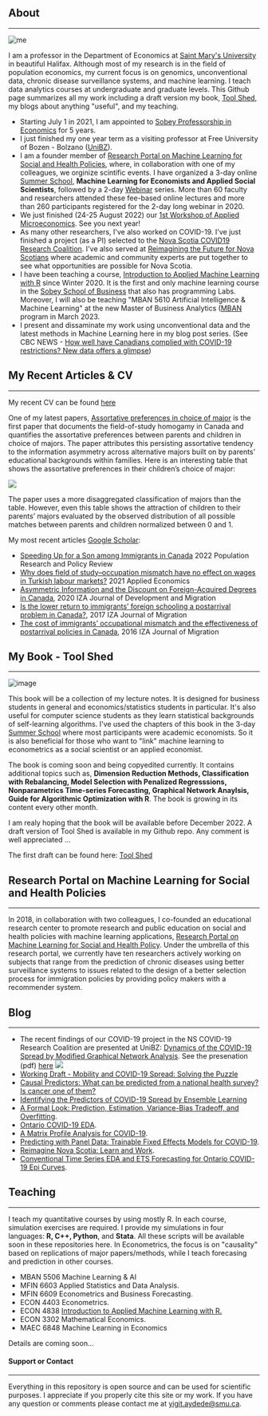 ## About
***
![me](https://raw.githack.com/yaydede/Yigit_Aydede/main/Me.png)
  
I am a professor in the Department of Economics at [Saint Mary's University](https://smu.ca) in beautiful Halifax.  Although most of my research is in the field of population economics, my current focus is on genomics, unconventional data, chronic disease surveillance systems, and machine learning.  I teach data analytics courses at undergraduate and graduate levels. This Github page summarizes all my work including a draft version my book, [Tool Shed](https://yaydede.github.io/ToolShed/), my blogs about anything "useful", and my teaching.

- Starting July 1 in 2021, I am appointed to [Sobey Professorship in Economics](https://www.smu.ca/academics/sobey/sobey-professorships-and-chairs.html) for 5 years.
- I just finished my one year term as a visiting professor at Free University of Bozen - Bolzano ([UniBZ](https://www.unibz.it)).   
- I am a founder member of [Research Portal on Machine Learning for Social and Health Policies](https://sites.google.com/view/mlportal/home), where, in collaboration with one of my colleagues, we orginize scintific events.  I have organized a 3-day online [Summer School](https://sites.google.com/view/mlportal/online-events?authuser=0), **Machine Learning for Economists and Applied Social Scientists**, followed by a 2-day [Webinar](https://sites.google.com/view/mlportal/online-events/webinar-series?authuser=0) series. More than 60 faculty and researchers attended these fee-based online lectures and more than 260 participants registered for the 2-day long webinar in 2020.
- We just finished (24-25 August 2022) our [1st Workshop of Applied Microeconomics](https://sites.google.com/view/mlportal/online-events/1st-workshop-of-applied-microeconomics?authuser=0).  See you next year!  
- As many other researchers, I've also worked on COVID-19.  I've just finished a project (as a PI) selected to the [Nova Scotia COVID19 Research Coalition](https://researchns.ca/2020/05/26/using-machine-learning-to-predict-viral-transmission-rates-in-halifax/). I've also served at [Reimagining the Future for Nova Scotians](https://www.dal.ca/faculty/management/news-events/reimagine-ns.html) where academic and community experts are put together to see what opportunities are possible for Nova Scotia.
- I have been teaching a course, [Introduction to Applied Machine Learning with R](https://raw.githack.com/yaydede/Teaching/main/MLPoster.pdf) since Winter 2020.  It is the first and only machine learning course in the [Sobey School of Business](https://www.smu.ca/academics/sobey/) that also has programming Labs. Moreover, I will also be teaching "MBAN 5610 Artificial Intelligence & Machine Learning" at the new Master of Business Analytics ([MBAN](https://www.smu.ca/mban/index.html) program in March 2023.
- I present and dissaminate my work using unconventional data and the latest methods in Machine Learning here in my blog post series. (See CBC NEWS - [How well have Canadians complied with COVID-19 restrictions? New data offers a glimpse](https://www.cbc.ca/news/canada/mobility-covid-restrictions-compliance-1.5956947))

## My Recent Articles & CV
***
My recent CV can be found [here](https://raw.githack.com/yaydede/Credentials/main/CV5.pdf) 
  
One of my latest papers, [Assortative preferences in choice of major](https://content.sciendo.com/view/journals/izajole/9/1/article-20200006.xml) is the first paper that documents the field-of-study homogamy in Canada and quantifies the assortative preferences between parents and children in choice of majors. The paper attributes this persisting assortative tendency to the information asymmetry across alternative majors built on by parents’ educational backgrounds within families.  Here is an interesting table that shows the assortative preferences in their children’s choice of major:  
  
![](https://raw.githack.com/yaydede/Articles/main/FSA.png)

The paper uses a more disaggregated classification of majors than the table.  However, even this table shows the attraction of children to their parents’ majors evaluated by the observed distribution of all possible matches between parents and children normalized between 0 and 1.  
  
My most recent articles [Google Scholar](https://scholar.google.ca/citations?user=8M2YA1QAAAAJ&hl=en):  

- [Speeding Up for a Son among Immigrants in Canada](https://can01.safelinks.protection.outlook.com/?url=https%3A%2F%2Frdcu.be%2FcOII0&data=05%7C01%7Cyigit.aydede%40smu.ca%7C9f0dab420256465f479908da43754240%7C060b02ae57754360abbae2e29cca6627%7C1%7C0%7C637896468467357238%7CUnknown%7CTWFpbGZsb3d8eyJWIjoiMC4wLjAwMDAiLCJQIjoiV2luMzIiLCJBTiI6Ik1haWwiLCJXVCI6Mn0%3D%7C3000%7C%7C%7C&sdata=oNiZrzUHZH26FiPmJ8JWdTcVO%2FowlsnpiABRQ1U8cTU%3D&reserved=0) 2022 Population Research and Policy Review
- [Why does field of study–occupation mismatch have no effect on wages in Turkish labour markets?](https://www.tandfonline.com/doi/abs/10.1080/00036846.2021.1937500) 2021 Applied Economics
- [Asymmetric Information and the Discount on Foreign-Acquired Degrees in Canada](https://content.sciendo.com/view/journals/izajodm/10/1/article-20190002.xml), 2020 IZA Journal of Development and Migration
- [Is the lower return to immigrants’ foreign schooling a postarrival problem in Canada?](https://link.springer.com/article/10.1186/s40176-016-0076-9), 2017 IZA Journal of Migration
- [The cost of immigrants’ occupational mismatch and the effectiveness of postarrival policies in Canada](https://link.springer.com/article/10.1186/s40176-016-0057-z), 2016  IZA Journal of Migration
  
## My Book - Tool Shed 
***
![image](https://cdn.mathpix.com/snip/images/5N0Ih1wg3cQDSxBht8oEgjEAi0DXVdyMbuzT65965_Y.original.fullsize.png)
  
This book will be a collection of my lecture notes.  It is designed for business students in general and economics/statistics students in particular.  It's also useful for computer science students as they learn statistical backgrounds of self-learning algorithms.  I've used the chapters of this book in the 3-day [Summer School](https://sites.google.com/view/mlportal/online-events?authuser=0) where most participants were academic economists.  So it is also beneficial for those who want to "link" machine learning to econometrics as a social scientist or an applied economist. 
  
The book is coming soon and being copyedited currently.  It contains additional topics such as, **Dimension Reduction Methods, Classification with Rebalancing, Model Selection with Penalized Regresssions, Nonparametrics Time-series Forecasting, Graphical Network Anaylsis, Guide for Algorithmic Optimization with R**.  The book is growing in its content every other month.  

I am realy hoping that the book will be available before December 2022.  A draft version of Tool Shed is available in my Github repo.  Any comment is well appreciated ... 

The first draft can be found here: [Tool Shed](https://yaydede.github.io/ToolShed/)

## Research Portal on Machine Learning for Social and Health Policies
***
In 2018, in collaboration with two colleagues, I co-founded an educational research center to promote research and public education on social and health policies with machine learning applications, [Research Portal on Machine Learning for Social and Health Policy](http://www.ml-portal.com/). Under the umbrella of this research portal, we currently have ten researchers actively working on subjects that range from the prediction of chronic diseases using better surveillance systems to issues related to the design of a better selection process for immigration policies by providing policy makers with a recommender system.
  
## Blog
***
- The recent findings of our COVID-19 project in the NS COVID-19 Research Coalition are presented at UniBZ: [Dynamics of the COVID-19 Spread by Modified Graphical Network Analysis](https://www.unibz.it/en/events/138678-dynamics-of-the-covid-19-spread-by-modified-graphical-network-analysis).   See the presenation (pdf) [here](https://rawcdn.githack.com/yaydede/Articles/8cd8d824a6cb6688e6da0b4fbfbfcd5f928aeca8/Przo2.pdf)
[![](https://cdn.mathpix.com/snip/images/T_4-srtunH5UwHhy6nP-L5ktO1DSoUm61U-hGWO8LW0.original.fullsize.png)](https://raw.githack.com/yaydede/Articles/main/Presentation1.pdf)
- [Working Draft - Mobility and COVID-19 Spread: Solving the Puzzle](https://raw.githack.com/yaydede/Blog_posts/main/paper_v12.html)
- [Causal Predictors: What can be predicted from a national health survey? Is cancer one of them?](https://raw.githack.com/yaydede/MLportal/main/Presentation1.pdf) 
- [Identifying the Predictors of COVID-19 Spread by Ensemble Learning](https://raw.githack.com/yaydede/Blog_posts/main/Tree_v7.html)
- [A Formal Look: Prediction, Estimation, Variance-Bias Tradeoff, and Overfitting](https://raw.githack.com/yaydede/Blog_posts/main/Lecture3aa.html).  
- [Ontario COVID-19 EDA](https://raw.githack.com/yaydede/Blog_posts/main/EDA.html). 
- [A Matrix Profile Analysis for COVID-19](https://raw.githack.com/yaydede/Blog_posts/main/MPA.html). 
- [Predicting with Panel Data: Trainable Fixed Effects Models for COVID-19](https://raw.githack.com/yaydede/Blog_posts/main/PARMOD_v3.html). 
- [Reimagine Nova Scotia: Learn and Work](https://raw.githack.com/yaydede/Blog_posts/main/learnandwork.pdf). 
- [Conventional Time Series EDA and ETS Forecasting for Ontario COVID-19 Epi Curves](https://raw.githack.com/yaydede/Blog_posts/main/TimeSeries.html).  
  
## Teaching
***
I teach my quantitative courses by using mostly R.  In each course, simulation exercises are required. I provide my simulations in four languages: **R, C++, Python**, and **Stata**.  All these scripts will be available soon in these repositories here.  In Econometrics, the focus is on "causality" based on replications of major papers/methods, while I teach forecasing and prediction in other courses.      

- MBAN 5506 Machine Learning & AI
- MFIN 6603 Applied Statistics and Data Analysis. 
- MFIN 6609 Econometrics and Business Forecasting. 
- ECON 4403 Econometrics. 
- ECON 4838 [Introduction to Applied Machine Learning with R.](https://raw.githack.com/yaydede/Teaching/main/Syllabus20.pdf) 
- ECON 3302 Mathematical Economics. 
- MAEC 6848 Machine Learning in Economics

Details are coming soon...
  
#### Support or Contact
***
Everything in this repository is open source and can be used for scientific purposes. I appreciate if you properly cite this site or my work.  If you have any question or comments please contact me at <yigit.aydede@smu.ca>.
